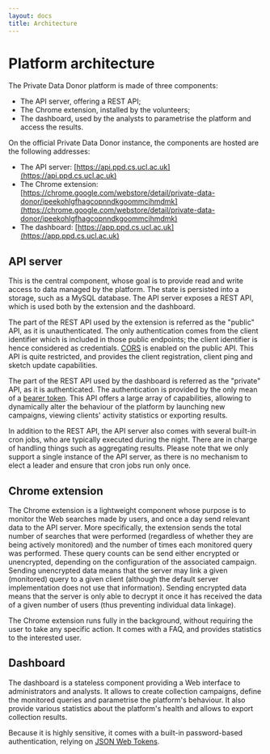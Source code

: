 ```yaml
---
layout: docs
title: Architecture
---
```


# Platform architecture

The Private Data Donor platform is made of three components:

  * The API server, offering a REST API;
  * The Chrome extension, installed by the volunteers;
  * The dashboard, used by the analysts to parametrise the platform and access the results.

On the official Private Data Donor instance, the components are hosted are the following addresses:

  * The API server: [https://api.ppd.cs.ucl.ac.uk](https://api.ppd.cs.ucl.ac.uk)
  * The Chrome extension: [https://chrome.google.com/webstore/detail/private-data-donor/ipeekohlgfhagcopnndkgoommcihmdmk](https://chrome.google.com/webstore/detail/private-data-donor/ipeekohlgfhagcopnndkgoommcihmdmk)
  * The dashboard: [https://app.ppd.cs.ucl.ac.uk](https://app.ppd.cs.ucl.ac.uk)
 
## API server

This is the central component, whose goal is to provide read and write access to data managed by the platform. 
The state is persisted into a storage, such as a MySQL database.
The API server exposes a REST API, which is used both by the extension and the dashboard.

The part of the REST API used by the extension is referred as the "public" API, as it is unauthenticated.
The only authentication comes from the client identifier which is included in those public endpoints; the client identifier is hence considered as credentials.
[CORS](https://en.wikipedia.org/wiki/Cross-origin_resource_sharing) is enabled on the public API.
This API is quite restricted, and provides the client registration, client ping and sketch update capabilities.

The part of the REST API used by the dashboard is referred as the "private" API, as it is authenticated.
The authentication is provided by the only mean of a [bearer token](https://swagger.io/docs/specification/authentication/bearer-authentication/).
This API offers a large array of capabilities, allowing to dynamically alter the behaviour of the platform by launching new campaigns, viewing clients' activity statistics or exporting results.

In addition to the REST API, the API server also comes with several built-in cron jobs, who are typically executed during the night. 
There are in charge of handling things such as aggregating results.
Please note that we only support a single instance of the API server, as there is no mechanism to elect a leader and ensure that cron jobs run only once.

## Chrome extension

The Chrome extension is a lightweight component whose purpose is to monitor the Web searches made by users, and once a day send relevant data to the API server.
More specifically, the extension sends the total number of searches that were performed (regardless of whether they are being actively monitored) and the number of times each monitored query was performed.
These query counts can be send either encrypted or unencrypted, depending on the configuration of the associated campaign.
Sending unencrypted data means that the server may link a given (monitored) query to a given client (although the default server implementation does not use that information).
Sending encrypted data means that the server is only able to decrypt it once it has received the data of a given number of users (thus preventing individual data linkage).

The Chrome extension runs fully in the background, without requiring the user to take any specific action.
It comes with a FAQ, and provides statistics to the interested user.

## Dashboard

The dashboard is a stateless component providing a Web interface to administrators and analysts.
It allows to create collection campaigns, define the monitored queries and parametrise the platform's behaviour.
It also provide various statistics about the platform's health and allows to export collection results.

Because it is highly sensitive, it comes with a built-in password-based authentication, relying on [JSON Web Tokens](https://jwt.io).
